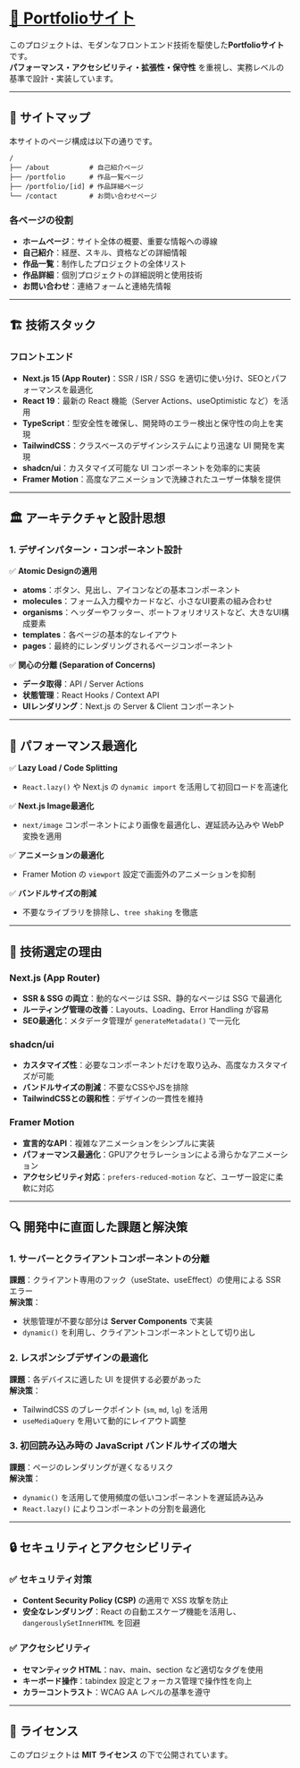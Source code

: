# [🎨 Portfolioサイト](https://toshiki-web.vercel.app/)

このプロジェクトは、モダンなフロントエンド技術を駆使した**Portfolioサイト**です。  
**パフォーマンス・アクセシビリティ・拡張性・保守性** を重視し、実務レベルの基準で設計・実装しています。

---

## 📌 サイトマップ

本サイトのページ構成は以下の通りです。

```
/
├── /about          # 自己紹介ページ
├── /portfolio      # 作品一覧ページ
├── /portfolio/[id] # 作品詳細ページ
└── /contact        # お問い合わせページ
```

### 各ページの役割
- **ホームページ**：サイト全体の概要、重要な情報への導線
- **自己紹介**：経歴、スキル、資格などの詳細情報
- **作品一覧**：制作したプロジェクトの全体リスト
- **作品詳細**：個別プロジェクトの詳細説明と使用技術
- **お問い合わせ**：連絡フォームと連絡先情報

---

## 🏗️ 技術スタック

### フロントエンド
- **Next.js 15 (App Router)**：SSR / ISR / SSG を適切に使い分け、SEOとパフォーマンスを最適化
- **React 19**：最新の React 機能（Server Actions、useOptimistic など）を活用
- **TypeScript**：型安全性を確保し、開発時のエラー検出と保守性の向上を実現
- **TailwindCSS**：クラスベースのデザインシステムにより迅速な UI 開発を実現
- **shadcn/ui**：カスタマイズ可能な UI コンポーネントを効率的に実装
- **Framer Motion**：高度なアニメーションで洗練されたユーザー体験を提供

---

## 🏛️ アーキテクチャと設計思想

### 1. デザインパターン・コンポーネント設計
✅ **Atomic Designの適用**
  - **atoms**：ボタン、見出し、アイコンなどの基本コンポーネント
  - **molecules**：フォーム入力欄やカードなど、小さなUI要素の組み合わせ
  - **organisms**：ヘッダーやフッター、ポートフォリオリストなど、大きなUI構成要素
  - **templates**：各ページの基本的なレイアウト
  - **pages**：最終的にレンダリングされるページコンポーネント

✅ **関心の分離 (Separation of Concerns)**
  - **データ取得**：API / Server Actions
  - **状態管理**：React Hooks / Context API
  - **UIレンダリング**：Next.js の Server & Client コンポーネント

---

## 🚀 パフォーマンス最適化

✅ **Lazy Load / Code Splitting**
  - `React.lazy()` や Next.js の `dynamic import` を活用して初回ロードを高速化

✅ **Next.js Image最適化**
  - `next/image` コンポーネントにより画像を最適化し、遅延読み込みや WebP 変換を適用

✅ **アニメーションの最適化**
  - Framer Motion の `viewport` 設定で画面外のアニメーションを抑制

✅ **バンドルサイズの削減**
  - 不要なライブラリを排除し、`tree shaking` を徹底

---

## 🔧 技術選定の理由

### Next.js (App Router)
- **SSR & SSG の両立**：動的なページは SSR、静的なページは SSG で最適化
- **ルーティング管理の改善**：Layouts、Loading、Error Handling が容易
- **SEO最適化**：メタデータ管理が `generateMetadata()` で一元化

### shadcn/ui
- **カスタマイズ性**：必要なコンポーネントだけを取り込み、高度なカスタマイズが可能
- **バンドルサイズの削減**：不要なCSSやJSを排除
- **TailwindCSSとの親和性**：デザインの一貫性を維持

### Framer Motion
- **宣言的なAPI**：複雑なアニメーションをシンプルに実装
- **パフォーマンス最適化**：GPUアクセラレーションによる滑らかなアニメーション
- **アクセシビリティ対応**：`prefers-reduced-motion` など、ユーザー設定に柔軟に対応

---

## 🔍 開発中に直面した課題と解決策

### 1. サーバーとクライアントコンポーネントの分離
**課題**：クライアント専用のフック（useState、useEffect）の使用による SSR エラー  
**解決策**：
- 状態管理が不要な部分は **Server Components** で実装
- `dynamic()` を利用し、クライアントコンポーネントとして切り出し

### 2. レスポンシブデザインの最適化
**課題**：各デバイスに適した UI を提供する必要があった  
**解決策**：
- TailwindCSS のブレークポイント (`sm`, `md`, `lg`) を活用
- `useMediaQuery` を用いて動的にレイアウト調整

### 3. 初回読み込み時の JavaScript バンドルサイズの増大
**課題**：ページのレンダリングが遅くなるリスク  
**解決策**：
- `dynamic()` を活用して使用頻度の低いコンポーネントを遅延読み込み
- `React.lazy()` によりコンポーネントの分割を最適化

---

## 🔒 セキュリティとアクセシビリティ

### ✅ セキュリティ対策
- **Content Security Policy (CSP)** の適用で XSS 攻撃を防止
- **安全なレンダリング**：React の自動エスケープ機能を活用し、`dangerouslySetInnerHTML` を回避

### ✅ アクセシビリティ
- **セマンティック HTML**：nav、main、section など適切なタグを使用
- **キーボード操作**：tabindex 設定とフォーカス管理で操作性を向上
- **カラーコントラスト**：WCAG AA レベルの基準を遵守

---

## 📄 ライセンス

このプロジェクトは **MIT ライセンス** の下で公開されています。

